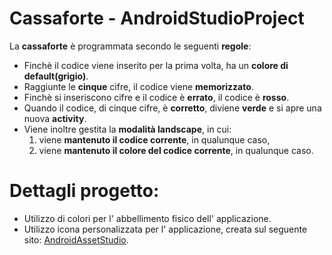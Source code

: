 # Cassaforte - AndroidStudioProject
La **cassaforte** è programmata secondo le seguenti **regole**:
- Finchè il codice viene inserito per la prima volta, ha un **colore di default(grigio)**.
- Raggiunte le **cinque** cifre, il codice viene **memorizzato**.
- Finchè si inseriscono cifre e il codice è **errato**, il codice è **rosso**.
- Quando il codice, di cinque cifre, è **corretto**, diviene **verde** e si apre una nuova **activity**.
- Viene inoltre gestita la **modalità landscape**, in cui:
  1. viene **mantenuto il codice corrente**, in qualunque caso,
	2. viene **mantenuto il colore del codice corrente**, in qualunque caso.
# Dettagli progetto:
- Utilizzo di colori per l' abbellimento fisico dell' applicazione.
- Utilizzo icona personalizzata per l' applicazione, creata sul seguente sito: [AndroidAssetStudio](https://romannurik.github.io/AndroidAssetStudio/).